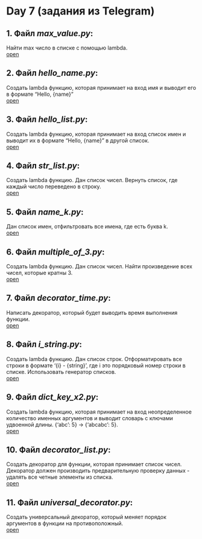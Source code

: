 # Day 7 (задания из Telegram)

## 1. Файл _max_value.py_:
Найти max число в списке с помощью lambda. \
[open](https://github.com/igotbitches/teachmeskills/tree/master/day7/max_value.py)

## 2. Файл _hello_name.py_:
Создать lambda функцию, которая принимает на вход имя и выводит его в формате “Hello, {name}” \
[open](https://github.com/igotbitches/teachmeskills/tree/master/day7/hello_name.py)

## 3. Файл _hello_list.py_:
Создать lambda функцию, которая принимает на вход список имен и выводит их в формате “Hello, {name}” в другой список. \
[open](https://github.com/igotbitches/teachmeskills/tree/master/day7/hello_list.py)

## 4. Файл _str_list.py_:
Создать lambda функцию. Дан список чисел. Вернуть список, где каждый число переведено в строку. \
[open](https://github.com/igotbitches/teachmeskills/tree/master/day7/str_list.py)

## 5. Файл _name_k.py_:
Дан список имен, отфильтровать все имена, где есть буква k. \
[open](https://github.com/igotbitches/teachmeskills/tree/master/day7/name_k.py)

## 6. Файл _multiple_of_3.py_:
Создать lambda функцию. Дан список чисел. Найти произведение всех чисел, которые кратны 3.\
[open](https://github.com/igotbitches/teachmeskills/tree/master/day7/multiple_of_3.py)

## 7. Файл _decorator_time.py_:
Написать декоратор, который будет выводить время выполнения функции. \
[open](https://github.com/igotbitches/teachmeskills/tree/master/day7/decorator_time.py)

## 8. Файл _i_string.py_:
Создать lambda функцию. Дан список строк. Отформатировать все строки в формате ‘{i} - {string}’, 
где i это порядковый номер строки в списке. Использовать генератор списков. \
[open](https://github.com/igotbitches/teachmeskills/tree/master/day7/i_string.py)

## 9. Файл _dict_key_x2.py_:
Создать lambda функцию, которая принимает на вход неопределенное количество именных аргументов 
и выводит словарь с ключами удвоенной длины. {‘abc’: 5} -> {‘abcabc’: 5}. \
[open](https://github.com/igotbitches/teachmeskills/tree/master/day7/dict_key_x2.py)

## 10. Файл _decorator_list.py_:
Создать декоратор для функции, которая принимает список чисел. 
Декоратор должен производить предварительную проверку данных - удалять все четные элементы из списка. \
[open](https://github.com/igotbitches/teachmeskills/tree/master/day7/decorator_list.py)

## 11. Файл _universal_decorator.py_:
Создать универсальный декоратор, который меняет порядок аргументов в функции на противоположный. \
[open](https://github.com/igotbitches/teachmeskills/tree/master/day7/universal_decorator.py)
